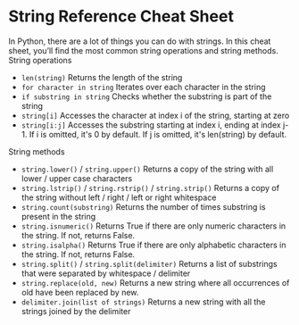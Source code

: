 
<h1>String Reference Cheat Sheet</h1>

In Python, there are a lot of things you can do with strings. In this cheat sheet, you’ll find the most common string operations and string methods.
String operations

*  `len(string)` Returns the length of the string
*  `for character in string` Iterates over each character in the string
*  `if substring in string` Checks whether the substring is part of the string
*  `string[i]` Accesses the character at index i of the string, starting at zero
*  `string[i:j]` Accesses the substring starting at index i, ending at index j-1. If i is omitted, it's 0 by default. If j is omitted, it's len(string) by default.

String methods

*  `string.lower()` / `string.upper()` Returns a copy of the string with all lower / upper case characters
*  `string.lstrip()` / `string.rstrip()` / `string.strip()` Returns a copy of the string without left / right / left or right whitespace
*  `string.count(substring)` Returns the number of times substring is present in the string
*  `string.isnumeric()` Returns True if there are only numeric characters in the string. If not, returns False.
*  `string.isalpha()` Returns True if there are only alphabetic characters in the string. If not, returns False.
*  `string.split()` / `string.split(delimiter)` Returns a list of substrings that were separated by whitespace / delimiter
*  `string.replace(old, new)` Returns a new string where all occurrences of old have been replaced by new.
*  `delimiter.join(list of strings)` Returns a new string with all the strings joined by the delimiter 
